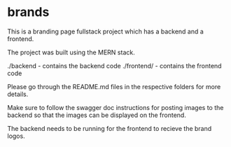 # brands

This is a branding page fullstack project which has a backend and a frontend.

The project was built using the MERN stack.

./backend - contains the backend code
./frontend/ - contains the frontend code

Please go through the README.md files in the respective folders for more details.

Make sure to follow the swagger doc instructions for posting images to the backend so that the images can be displayed on the frontend.

The backend needs to be running for the frontend to recieve the brand logos.
